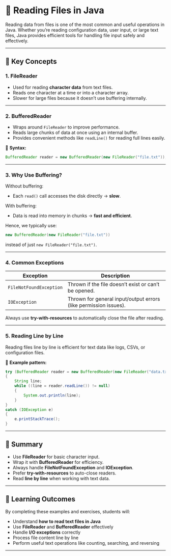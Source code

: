# 📖 Reading Files in Java

Reading data from files is one of the most common and useful operations in Java.
Whether you’re reading configuration data, user input, or large text files, Java provides efficient tools for handling file input safely and effectively.

---

## 🔑 Key Concepts

### **1. FileReader**

* Used for reading **character data** from text files.
* Reads one character at a time or into a character array.
* Slower for large files because it doesn’t use buffering internally.

---

### **2. BufferedReader**

* Wraps around `FileReader` to improve performance.
* Reads large chunks of data at once using an internal buffer.
* Provides convenient methods like `readLine()` for reading full lines easily.

📘 **Syntax:**

```java
BufferedReader reader = new BufferedReader(new FileReader("file.txt"));
```

---

### **3. Why Use Buffering?**

Without buffering:

* Each `read()` call accesses the disk directly → **slow**.

With buffering:

* Data is read into memory in chunks → **fast and efficient**.

Hence, we typically use:

```java
new BufferedReader(new FileReader("file.txt"))
```

instead of just `new FileReader("file.txt")`.

---

### **4. Common Exceptions**

| Exception               | Description                                                      |
|-------------------------|------------------------------------------------------------------|
| `FileNotFoundException` | Thrown if the file doesn’t exist or can’t be opened.             |
| `IOException`           | Thrown for general input/output errors (like permission issues). |

Always use **try-with-resources** to automatically close the file after reading.

---

### **5. Reading Line by Line**

Reading files line by line is efficient for text data like logs, CSVs, or configuration files.

📘 **Example pattern:**

```java
try (BufferedReader reader = new BufferedReader(new FileReader("data.txt"))) 
{
    String line;
    while ((line = reader.readLine()) != null) 
    {
        System.out.println(line);
    }
} 
catch (IOException e) 
{
    e.printStackTrace();
}
```

---

## 🧠 Summary

- Use **FileReader** for basic character input.
- Wrap it with **BufferedReader** for efficiency.
- Always handle **FileNotFoundException** and **IOException**.
- Prefer **try-with-resources** to auto-close readers.
- Read **line by line** when working with text data.

---

## 🧩 Learning Outcomes

By completing these examples and exercises, students will:

- Understand **how to read text files in Java**
- Use **FileReader** and **BufferedReader** effectively
- Handle **I/O exceptions** correctly
- Process file content line by line
- Perform useful text operations like counting, searching, and reversing

---

